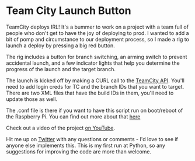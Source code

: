 Team City Launch Button
===========

TeamCity deploys IRL! It's a bummer to work on a project with a team full of people who don't get to have the joy of deploying to prod. I wanted to add a bit of pomp and circumstance to our deployment process, so I made a rig to launch a deploy by pressing a big red button.

The rig includes a button for branch switching, an arming switch to prevent accidental launch, and a few indicator lights that help you determine the progress of the launch and the target branch.

The launch is kicked off by making a CURL call to the [TeamCity API](http://confluence.jetbrains.com/display/TCD8/REST+API). You'll need to add login creds for TC and the branch IDs that you want to target. There are two XML files that have the build IDs in them, you'll need to update those as well.

The .conf file is there if you want to have this script run on boot/reboot of the Raspberry Pi. You can find out more about that [here](http://www.raspberrypi.org/forums/viewtopic.php?f=37&t=49153)

Check out a video of the project [on YouTube](https://www.youtube.com/watch?v=wxBtHvDUVHk).

Hit me up on [Twitter](https://twitter.com/justinSmithChi) with any questions or comments - I'd love to see if anyone else implements this. This is my first run at Python, so any suggestions for improving the code are more than welcome.